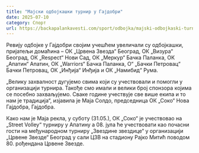 ```yaml
---
title: "Мајски одбојкашки турнир у Гајдобри"
date: 2025-07-10
category: Спорт
url: https://backapalankavesti.com/sport/odbojka/majski-odbojkaski-turnir-u-gajdobri/
---
```


Ревију одбојке у Гајдобри својим учешћем увеличали су одбојкашки, пријатељи домаћина – ОК „Црвена Звезда“ Београд, ОК „Визура“ Београд, ОК „Respect“ Нови Сад, ОК „Меркур“ Бачка Паланка, ОК „Апатин“ Апатин, ОК „Warriors“ Бачка Паланка, О“ „Бачки Петровац“ Бачки Петровац, ОК „Инђија“ Инђија и ОК „Намибид“ Рума.

„Велику захвалност дугујемо свима који су учествовали и помогли у организацији турнира. Такође смо имали и велики број спонзора којима се посебно захваљујемо. Сваке године учествује све више екипа и то нам је традиција“, изјавила је Маја Солдо, председница ОК „Соко“ Нова Гајдобра, Гајдобра.

Како нам је Маја рекла, у суботу (31.05.), ОК „Соко“ је учествовао на „Street Volley“ турниру у Апатину а 08. јула ће учествовати као почасни гости на међународном турниру „Звездине звездице“ у организацији „Црвене Звезде“ Београд у сали ЦЗВ на стадиону Рајко Митић поводом 80. рођендана Црвене Звезде.
